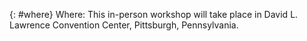 {: #where} Where: This in-person workshop will take place in David L. Lawrence Convention Center, Pittsburgh, Pennsylvania.